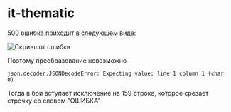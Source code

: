 # it-thematic

500 ошибка приходит в следующем виде:

![Скриншот ошибки](https://image.prntscr.com/image/PPcnRWzfRReB4S5pQOTkNA.png)

 Поэтому преобразование невозможно

`json.decoder.JSONDecodeError: Expecting value: line 1 column 1 (char 0)`

 Тогда в бой вступает исключение на 159 строке, которое срезает строчку со словом "ОШИБКА"
 
